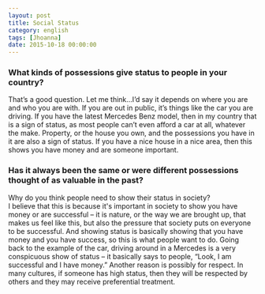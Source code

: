 ```yaml
---
layout: post
title: Social Status
category: english
tags: [Jhoanna]
date: 2015-10-18 00:00:00
---
```


### What kinds of possessions give status to people in your country?

<div class="sample-sentence">
  That’s a good question. Let me think…I’d say it depends on where you are and who you are with. If you are out in public, it’s things like the car you are driving. If you have the latest Mercedes Benz model, then in my country that is a sign of status, as most people can’t even afford a car at all, whatever the make. Property, or the house you own, and the possessions you have in it are also a sign of status. If you have a nice house in a nice area, then this shows you have money and are someone important.
</div>

### Has it always been the same or were different possessions thought of as valuable in the past?


<div class="sample-sentence>
  I’m too young to remember exactly what it was like a long time ago, but yes, I think it was different. For example, cars as I mentioned before only really came to our country in the last ten years or so. That kind of consumerism is a fairly recent thing so this couldn’t have been used as a representation of something valuable. I think it was things like gold and jewelry that were seen as valuable. Of course these are still seen as valuable today, but previously it was these things over anything else as a lot of the modern day possessions were not available.

</div>

### Why do you think people need to show their status in society?

<div class="sample-sentence">
I believe that this is because it's important in society to show you have money or are successful – it is nature, or the way we are brought up, that makes us feel like this, but also the pressure that society puts on everyone to be successful. And showing status is basically showing that you have money and you have success, so this is what people want to do. Going back to the example of the car, driving around in a Mercedes is a very conspicuous show of status – it basically says to people, “Look, I am successful and I have money.” Another reason is possibly for respect. In many cultures, if someone has high status, then they will be respected by others and they may receive preferential treatment.
</div>
